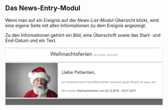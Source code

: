 ## Das News-Entry-Modul

Wenn man auf ein Ereignis auf der *News-List-Modul*-Übersicht klickt, wird eine eigene Seite mit allen Informationen zu dem Ereignis angezeigt.

Zu den Informationen gehört ein Bild, eine Überschrift sowie das Start- und End-Datum und ein Text.

![image](./assets/news-entry.png)
